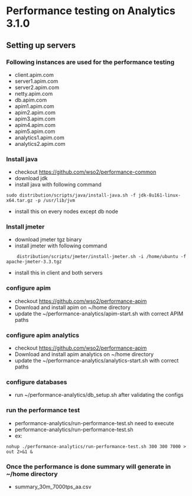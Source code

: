 # Performance testing on Analytics 3.1.0

## Setting up servers

### Following instances are used for the performance testing

- client.apim.com 
- server1.apim.com
- server2.apim.com
- netty.apim.com 
- db.apim.com
- apim1.apim.com
- apim2.apim.com
- apim3.apim.com
- apim4.apim.com
- apim5.apim.com
- analytics1.apim.com
- analytics2.apim.com


### Install java
- checkout https://github.com/wso2/performance-common
- download jdk
- install java with following command
``` 
sudo distribution/scripts/java/install-java.sh -f jdk-8u161-linux-x64.tar.gz -p /usr/lib/jvm
```
- install this on every nodes except db node

### Install jmeter 
- download jmeter tgz binary
- install jmeter with following command
```
    distribution/scripts/jmeter/install-jmeter.sh -i /home/ubuntu -f apache-jmeter-3.3.tgz
```
- install this in client and both servers

### configure apim 
- checkout https://github.com/wso2/performance-apim
- Download and install apim on ~/home directory
- update the ~/performance-analytics/apim-start.sh with correct APIM paths

### configure apim analytics
- checkout https://github.com/wso2/performance-apim
- Download and install apim analytics on ~/home directory
- update the ~/performance-analytics/analytics-start.sh with correct paths

### configure databases
- run ~/performance-analytics/db_setup.sh after validating the configs

### run the performance test
- performance-analytics/run-performance-test.sh need to execute  
- performance-analytics/run-performance-test.sh <no of users> <duration in minutes> <expected TPS>
- ex:
```
nohup ./performance-analytics/run-performance-test.sh 300 300 7000 > out 2>&1 & 
```

### Once the performance is done summary will generate in ~/home directory
- summary_30m_7000tps_aa.csv